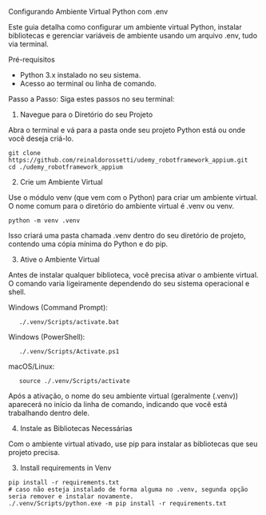 Configurando Ambiente Virtual Python com .env

Este guia detalha como configurar um ambiente virtual Python, instalar bibliotecas e gerenciar variáveis de ambiente usando um arquivo .env, tudo via terminal.

Pré-requisitos
* Python 3.x instalado no seu sistema.
* Acesso ao terminal ou linha de comando.

Passo a Passo:
Siga estes passos no seu terminal:

1. Navegue para o Diretório do seu Projeto

Abra o terminal e vá para a pasta onde seu projeto Python está ou onde você deseja criá-lo.
```
git clone https://github.com/reinaldorossetti/udemy_robotframework_appium.git
cd ./udemy_robotframework_appium
```

2. Crie um Ambiente Virtual

Use o módulo venv (que vem com o Python) para criar um ambiente virtual. O nome comum para o diretório do ambiente virtual é .venv ou venv.
```
python -m venv .venv
```

Isso criará uma pasta chamada .venv dentro do seu diretório de projeto, contendo uma cópia mínima do Python e do pip.

3. Ative o Ambiente Virtual

Antes de instalar qualquer biblioteca, você precisa ativar o ambiente virtual. O comando varia ligeiramente dependendo do seu sistema operacional e shell.

Windows (Command Prompt):
```
   ./.venv/Scripts/activate.bat
```
Windows (PowerShell):
```
   ./.venv/Scripts/Activate.ps1
```
macOS/Linux:
```
   source ./.venv/Scripts/activate
```

Após a ativação, o nome do seu ambiente virtual (geralmente (.venv)) aparecerá no início da linha de comando, indicando que você está trabalhando dentro dele.

4. Instale as Bibliotecas Necessárias

Com o ambiente virtual ativado, use pip para instalar as bibliotecas que seu projeto precisa.

3. Install requirements in Venv
```
pip install -r requirements.txt
# caso não esteja instalado de forma alguma no .venv, segunda opção seria remover e instalar novamente.
./.venv/Scripts/python.exe -m pip install -r requirements.txt
```
